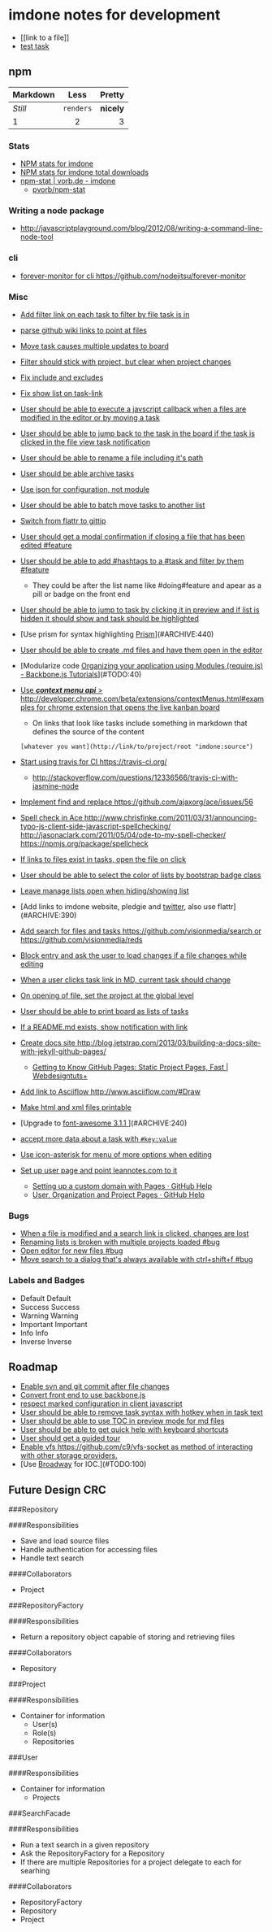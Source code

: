 imdone notes for development
==========
- [[link to a file]]
- [test task](#ARCHIVE:670)
## npm

Markdown | Less | Pretty
--- | :---: | ---:
*Still* | `renders` | **nicely**
1 | 2 | 3

### Stats  
- [NPM stats for imdone](http://isaacs.iriscouch.com/downloads/_design/app/_view/pkg?group_level=3&end_key=[%22imdone%22]&start_key=[%22imdone%22,{}]&descending=true)
- [NPM stats for imdone total downloads](http://isaacs.iriscouch.com/downloads/_design/app/_view/pkg?group_level=1&start_key=["imdone"]&end_key=["imdone",{}])
- [npm-stat | vorb.de - imdone](http://npm-stat.vorb.de/charts.html?package=imdone)
    - [pvorb/npm-stat](https://github.com/pvorb/npm-stat)

### Writing a node package
- <http://javascriptplayground.com/blog/2012/08/writing-a-command-line-node-tool>

### cli
- [forever-monitor for cli <https://github.com/nodejitsu/forever-monitor>](#ARCHIVE:590)

### Misc
- [Add filter link on each task to filter by file task is in](#ARCHIVE:190)
- [parse github wiki links to point at files](#ARCHIVE:330)
- [Move task causes multiple updates to board](#ARCHIVE:340)
- [Filter should stick with project, but clear when project changes](#ARCHIVE:280)
- [Fix include and excludes](#ARCHIVE:320)
- [Fix show list on task-link](#ARCHIVE:370) 
- [User should be able to execute a javscript callback when a files are modified in the editor or by moving a task](#ARCHIVE:310)
- [User should be able to jump back to the task in the board if the task is clicked in the file view task notification](#ARCHIVE:350)
- [User should be able to rename a file including it's path](#PLANNING:0)
- [User should be able archive tasks](#ARCHIVE:150)
- [Use json for configuration, not module](#DOING:40)
- [User should be able to batch move tasks to another list](#ARCHIVE:160)
- [Switch from flattr to gittip](#ARCHIVE:300)
- [User should get a modal confirmation if closing a file that has been edited #feature](#ARCHIVE:410)
- [User should be able to add #hashtags to a #task and filter by them #feature](#TODO:110)
    - They could be after the list name like #doing#feature and apear as a pill or badge on the front end
- [User should be able to jump to task by clicking it in preview and if list is hidden it should show and task should be highlighted](#ARCHIVE:400)
- [Use prism for syntax highlighting [Prism](http://prismjs.com/)](#ARCHIVE:440)
- [User should be able to create .md files and have them open in the editor](#ARCHIVE:210)
- [Modularize code [Organizing your application using Modules (require.js) - Backbone.js Tutorials](http://backbonetutorials.com/organizing-backbone-using-modules/)](#TODO:40)
- [Use ***context menu api*** > <http://developer.chrome.com/beta/extensions/contextMenus.html#examples> for chrome extension that opens the live kanban board](#TODO:130)
	- On links that look like tasks include something in markdown that defines the source of the content

	`[whatever you want](http://link/to/project/root "imdone:source")`

- [Start using travis for CI <https://travis-ci.org/>](#ARCHIVE:290)
    - <http://stackoverflow.com/questions/12336566/travis-ci-with-jasmine-node>
- [Implement find and replace <https://github.com/ajaxorg/ace/issues/56>](#TODO:120)
- [Spell check in Ace <http://www.chrisfinke.com/2011/03/31/announcing-typo-js-client-side-javascript-spellchecking/> <http://jasonaclark.com/2011/05/04/ode-to-my-spell-checker/> <https://npmjs.org/package/spellcheck>](#TODO:60)
- [If links to files exist in tasks, open the file on click](#ARCHIVE:500)
- [User should be able to select the color of lists by bootstrap badge class](#TODO:90)
- [Leave manage lists open when hiding/showing list](#ARCHIVE:650)
- [Add links to imdone website, pledgie and [twitter](https://twitter.com/about/resources/buttons#tweet), also use flattr](#ARCHIVE:390)
- [Add search for files and tasks <https://github.com/visionmedia/search> or <https://github.com/visionmedia/reds>](#ARCHIVE:460)
- [Block entry and ask the user to load changes if a file changes while editing](#TODO:70)
- [When a user clicks task link in MD, current task should change](#ARCHIVE:380)
- [On opening of file, set the project at the global level](#ARCHIVE:170)
- [User should be able to print board as lists of tasks](#ARCHIVE:470)
- [If a README.md exists, show notification with link](#ARCHIVE:520)
- [Create docs site <http://blog.jetstrap.com/2013/03/building-a-docs-site-with-jekyll-github-pages/>](#ARCHIVE:430)
    - [Getting to Know GitHub Pages: Static Project Pages, Fast | Webdesigntuts+](http://webdesign.tutsplus.com/tutorials/applications/getting-to-know-github-pages-static-project-pages-fast/) 
- [Add link to Asciiflow <http://www.asciiflow.com/#Draw>](#TODO:50)
- [Make html and xml files printable](#ARCHIVE:480)
- [Upgrade to [font-awesome 3.1.1 ](http://fortawesome.github.io/Font-Awesome/icons/)](#ARCHIVE:240)
- [accept more data about a task with `#key:value`](#PLANNING:30)
- [Use icon-asterisk for menu of more options when editing](#PLANNING:40)
- [Set up user page and point leannotes.com to it](#ARCHIVE:270)
    - [Setting up a custom domain with Pages · GitHub Help](https://help.github.com/articles/setting-up-a-custom-domain-with-pages)
    - [User, Organization and Project Pages · GitHub Help](https://help.github.com/articles/user-organization-and-project-pages)
### Bugs
- [When a file is modified and a search link is clicked, changes are lost](#ARCHIVE:200)
- [Renaming lists is broken with multiple projects loaded #bug](#ARCHIVE:600)
- [Open editor for new files #bug](#ARCHIVE:250) 
- [Move search to a dialog that's always available with ctrl+shift+f #bug](#ARCHIVE:450)

### Labels and Badges
- Default <span class="label">Default</span>
- Success <span class="label label-success">Success</span>
- Warning <span class="label label-warning">Warning</span>
- Important	<span class="label label-important">Important</span>
- Info <span class="label label-info">Info</span>
- Inverse <span class="label label-inverse">Inverse</span>

Roadmap
----
- [Enable svn and git commit after file changes](#ARCHIVE:230)
- [Convert front end to use backbone.js](#TODO:80)
- [respect marked configuration in client javascript](#TODO:150)
- [User should be able to remove task syntax with hotkey when in task text](#PLANNING:10)
- [User should be able to use TOC in preview mode for md files](#ARCHIVE:420)
- [User should be able to get quick help with keyboard shortcuts](#PLANNING:50)
- [User should get a guided tour](#TODO:140)
- [Enable vfs <https://github.com/c9/vfs-socket> as method of interacting with other storage providers.](#ARCHIVE:260)
- [Use [Broadway](https://npmjs.org/package/broadway) for IOC.](#TODO:100)

Future Design CRC
----

###Repository

####Responsibilities
- Save and load source files
- Handle authentication for accessing files
- Handle text search

####Collaborators
- Project

###RepositoryFactory

####Responsibilities
- Return a repository object capable of storing and retrieving files

####Collaborators
- Repository

###Project

####Responsibilities
- Container for information
    - User(s)
    - Role(s)
    - Repositories

###User

####Responsibilities
- Container for information
    - Projects

###SearchFacade

####Responsibilities
- Run a text search in a given repository
- Ask the RepositoryFactory for a Repository
- If there are multiple Repositories for a project delegate to each for searhing

####Collaborators
- RepositoryFactory
- Repository
- Project










